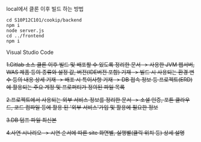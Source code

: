 local에서 클론 이후 빌드 하는 방법

```
cd S10P12C101/cookip/backend
npm i
node server.js
cd ../frontend
npm i
```

Visual Studio Code

~~1.Gitlab 소스 클론 이후 빌드 및 배포할 수 있도록 정리한 문서 -> 사용한 JVM 웹서버, WAS 제품 등의 종류와 설정 값, 버전(IDE버전 포함) 기재 -> 빌드 시 사용되는 환경 변수 등의 내용 상세 기재 -> 배포 시 특이사항 기재 -> DB 접속 정보 등 프로젝트(ERD)에 활용되는 주요 계정 및 프로퍼티가 정의된 파일 목록~~

~~2.프로젝트에서 사용되는 외부 서비스 정보를 정리한 문서 -> 소셜 인증, 포톤 클라우드, 코드 컴파일 등에 활용 된 '외부 서비스'가입 및 활용에 필요한 정보~~

~~3.DB 덤프 파일 최신본~~

~~4.사연 시나리오 -> 시연 순서에 따른 site 화면별, 실행별(클릭 위치 등) 상세 설명~~
